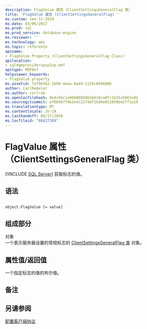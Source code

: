 ```yaml
---
description: FlagValue 属性（ClientSettingsGeneralFlag 类）
title: 'FlagValue 属性 (ClientSettingsGeneralFlag) '
ms.custom: seo-lt-2019
ms.date: 03/06/2017
ms.prod: sql
ms.prod_service: database-engine
ms.reviewer: ''
ms.technology: wmi
ms.topic: reference
apiname:
- FlagValue Property (ClientSettingsGeneralFlag Class)
apilocation:
- sqlmgmproviderxpsp2up.mof
apitype: MOFDef
helpviewer_keywords:
- FlagValue property
ms.assetid: 7af9e5b2-1b99-4eea-8a49-1129c0d46086
author: CarlRabeler
ms.author: carlrab
ms.openlocfilehash: 0e4c94c1a96688859b10418ca0fc1625cb96fe92
ms.sourcegitcommit: e700497f962e4c2274df16d9e651059b42ff1a10
ms.translationtype: MT
ms.contentlocale: zh-CN
ms.lasthandoff: 08/17/2020
ms.locfileid: "88427289"
---
```

# <a name="flagvalue-property-clientsettingsgeneralflag-class"></a>FlagValue 属性（ClientSettingsGeneralFlag 类）
[!INCLUDE [SQL Server](../../../includes/applies-to-version/sqlserver.md)]
  获取标志的值。  
  
## <a name="syntax"></a>语法  
  
```  
  
object.FlagValue [= value]  
```  
  
## <a name="parts"></a>组成部分  
 对象  
 一个表示服务器设置的常规标志的 [ClientSettingsGeneralFlag 类](../../../relational-databases/wmi-provider-configuration-classes/clientsettingsgeneralflag-class/clientsettingsgeneralflag-class.md) 对象。  
  
## <a name="property-valuereturn-value"></a>属性值/返回值  
 一个指定标志的值的布尔值。  
  
## <a name="remarks"></a>备注  
  
## <a name="see-also"></a>另请参阅  
 [配置客户端协议](https://technet.microsoft.com/library/ms181035.aspx)  
  
  
